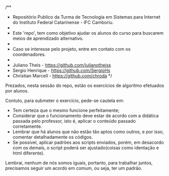 /**
 * Repositório Publico da Turma de Tecnologia em Sistemas para Internet do Instituto Federal Catarinense - IFC Camboriu.
 * 
 * Este 'repo', tem como objetivo ajudar os alunos do curso para buscarem meios de aprendizado alternativo.
 * 
 * Caso se interesse pelo projeto, entre em contato com os coordenadores.
 * 
 * Juliano Theis		- https://github.com/julianotheiss
 * Sergio Henrique		- https://github.com/SergioHs
 * Christian Marcell	- https://github.com/chroda
 */

Prezados, nesta sessão do repo, estão os exercícios de algorítmo efetuados por alunos.

Contuto, para submeter o exercício, pede-se cautela em:
- Tem certeza que o mesmo funcione perfeitamente;
- Considerar que o funcionamento deve estar de acordo com a didática passada pelo professor, isto é, aplicar o conteúdo passado corretamente.
- Lembrar que há alunos que não estão tão aptos como outros, e por isso, comentar detalhadamente os códigos.
- Se possível, aplicar padrões aos scripts enviados, porém, em desacordo com os demais, o script poderá ser ajustado(coisas como identação e html diferente).

Lembrai, nenhum de nós somos iguais, portanto, para trabalhar juntos, precisamos seguir um acordo em comum, ou seja, ter um padrão.